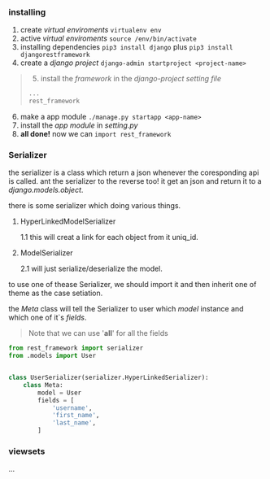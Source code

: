 ### installing

1. create *virtual enviroments* `virtualenv env`
2. active *virtual enviroments* `source /env/bin/activate`
3. installing dependencies `pip3 install django` plus `pip3 install djangorestframework`
4. create a *django project* `django-admin startproject <project-name>`
> 5. install the *framework* in the *django-project setting file*
> ```python
> ...
> rest_framework
> ```

6. make a app module `./manage.py startapp <app-name>`
7. install the *app module* in *setting.py*
8. **all done!** now we can `import rest_framework`


### Serializer

the serializer is a class which return a json whenever the coresponding api is called.
ant the serializer to the reverse too! it get an json and return it to a *django.models.object*.

there is some serializer which doing various things.

1. HyperLinkedModelSerializer

    1.1 this will creat a link for each object from it uniq_id.

2. ModelSerializer

    2.1 will just serialize/deserialize the model.

to use one of thease Serializer, we should import it and then inherit one of theme as
the case setiation.

the *Meta* class will tell the Serializer to user which *model* instance and which one of it`s *fields*.

> Note that we can use '__all__' for all the fields

```python
from rest_framework import serializer
from .models import User


class UserSerializer(serializer.HyperLinkedSerializer):
    class Meta:
        model = User
        fields = [
            'username',
            'first_name',
            'last_name',
        ]
```


### viewsets
...